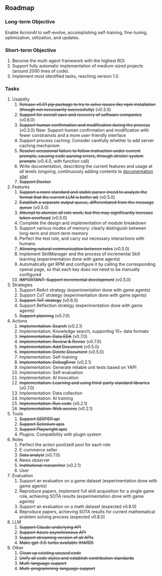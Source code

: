 
## Roadmap

### Long-term Objective

Enable AcrionAI to self-evolve, accomplishing self-training, fine-tuning, optimization, utilization, and updates.

### Short-term Objective

1. Become the multi-agent framework with the highest ROI.
2. Support fully automatic implementation of medium-sized projects (around 2000 lines of code).
3. Implement most identified tasks, reaching version 1.0.

### Tasks

1. Usability
   1. ~~Release v0.01 pip package to try to solve issues like npm installation (though not necessarily successfully)~~ (v0.3.0)
   2. ~~Support for overall save and recovery of software companies~~ (v0.6.0)
   3. ~~Support human confirmation and modification during the process~~ (v0.3.0) New: Support human confirmation and modification with fewer constrainsts and a more user-friendly interface
   4. Support process caching: Consider carefully whether to add server caching mechanism
   5. ~~Resolve occasional failure to follow instruction under current prompts, causing code parsing errors, through stricter system prompts~~ (v0.4.0, with function call)
   6. Write documentation, describing the current features and usage at all levels (ongoing, continuously adding contents to [documentation site](https://docs.deepwisdom.ai/main/en/guide/get_started/introduction.html))
   7. ~~Support Docker~~
2. Features
   1. ~~Support a more standard and stable parser (need to analyze the format that the current LLM is better at)~~ (v0.5.0)
   2. ~~Establish a separate output queue, differentiated from the message queue~~ (v0.5.0)
   3. ~~Attempt to atomize all role work, but this may significantly increase token overhead~~ (v0.5.0)
   4. Complete the design and implementation of module breakdown
   5. Support various modes of memory: clearly distinguish between long-term and short-term memory
   6. Perfect the test role, and carry out necessary interactions with humans
   7. ~~Allowing natural communication between roles~~ (v0.5.0)
   8. Implement SkillManager and the process of incremental Skill learning (experimentation done with game agents)
   9. Automatically get RPM and configure it by calling the corresponding openai page, so that each key does not need to be manually configured
   10. ~~IMPORTANT: Support incremental development~~ (v0.5.0)
3. Strategies
   1. Support ReAct strategy (experimentation done with game agents)
   2. Support CoT strategy (experimentation done with game agents)
   3. ~~Support ToT strategy~~ (v0.6.0)
   4. Support Reflection strategy (experimentation done with game agents)
   5. ~~Support planning~~ (v0.7.0)
4. Actions
   1. ~~Implementation: Search~~ (v0.2.1)
   2. Implementation: Knowledge search, supporting 10+ data formats
   3. ~~Implementation: Data EDA~~ (v0.7.0)
   4. ~~Implementation: Review & Revise~~ (v0.7.0)
   5. ~~Implementation: Add Document~~ (v0.5.0)
   6. ~~Implementation: Delete Document~~ (v0.5.0)
   7. Implementation: Self-training
   8. ~~Implementation: DebugError~~ (v0.2.1)
   9. Implementation: Generate reliable unit tests based on YAPI
   10. Implementation: Self-evaluation
   11. Implementation: AI Invocation
   12. ~~Implementation: Learning and using third-party standard libraries~~ (v0.7.0)
   13. Implementation: Data collection
   14. Implementation: AI training
   15. ~~Implementation: Run code~~ (v0.2.1)
   16. ~~Implementation: Web access~~ (v0.2.1)
5. Tools
   1. ~~Support SERPER api~~
   2. ~~Support Selenium apis~~
   3. ~~Support Playwright apis~~
   4. Plugins: Compatibility with plugin system  
6. Roles
   1. Perfect the action pool/skill pool for each role
   2. E-commerce seller
   3. ~~Data analyst~~ (v0.7.0)
   4. News observer
   5. ~~Institutional researcher~~ (v0.2.1)
   6. User  
7. Evaluation
   1. Support an evaluation on a game dataset (experimentation done with game agents)
   2. Reproduce papers, implement full skill acquisition for a single game role, achieving SOTA results (experimentation done with game agents)
   3. Support an evaluation on a math dataset (expected v0.8.0)
   4. Reproduce papers, achieving SOTA results for current mathematical problem solving process (expected v0.8.0)
8. LLM
   1. ~~Support Claude underlying API~~
   2. ~~Support Azure asynchronous API~~
   3. ~~Support streaming version of all APIs~~
   4. ~~Make gpt-3.5-turbo available (HARD)~~
9. Other
   1. ~~Clean up existing unused code~~
   2. ~~Unify all code styles and establish contribution standards~~
   3. ~~Multi-language support~~
   4. ~~Multi-programming-language support~~